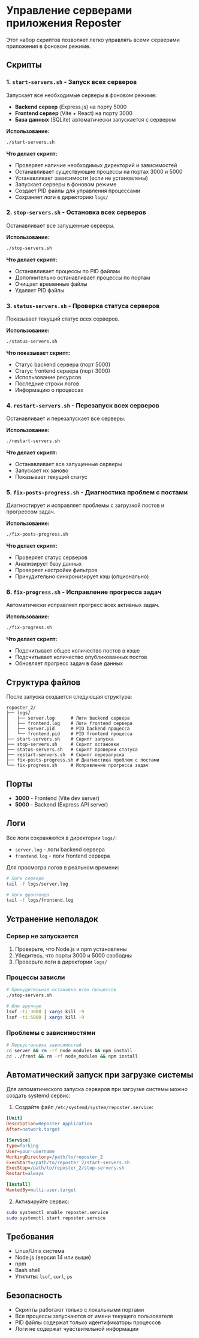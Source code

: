 # Управление серверами приложения Reposter

Этот набор скриптов позволяет легко управлять всеми серверами приложения в фоновом режиме.

## Скрипты

### 1. `start-servers.sh` - Запуск всех серверов
Запускает все необходимые серверы в фоновом режиме:
- **Backend сервер** (Express.js) на порту 5000
- **Frontend сервер** (Vite + React) на порту 3000
- **База данных** (SQLite) автоматически запускается с сервером

**Использование:**
```bash
./start-servers.sh
```

**Что делает скрипт:**
- Проверяет наличие необходимых директорий и зависимостей
- Останавливает существующие процессы на портах 3000 и 5000
- Устанавливает зависимости (если не установлены)
- Запускает серверы в фоновом режиме
- Создает PID файлы для управления процессами
- Сохраняет логи в директорию `logs/`

### 2. `stop-servers.sh` - Остановка всех серверов
Останавливает все запущенные серверы.

**Использование:**
```bash
./stop-servers.sh
```

**Что делает скрипт:**
- Останавливает процессы по PID файлам
- Дополнительно останавливает процессы по портам
- Очищает временные файлы
- Удаляет PID файлы

### 3. `status-servers.sh` - Проверка статуса серверов
Показывает текущий статус всех серверов.

**Использование:**
```bash
./status-servers.sh
```

**Что показывает скрипт:**
- Статус backend сервера (порт 5000)
- Статус frontend сервера (порт 3000)
- Использование ресурсов
- Последние строки логов
- Информацию о процессах

### 4. `restart-servers.sh` - Перезапуск всех серверов
Останавливает и перезапускает все серверы.

**Использование:**
```bash
./restart-servers.sh
```

**Что делает скрипт:**
- Останавливает все запущенные серверы
- Запускает их заново
- Показывает текущий статус

### 5. `fix-posts-progress.sh` - Диагностика проблем с постами
Диагностирует и исправляет проблемы с загрузкой постов и прогрессом задач.

**Использование:**
```bash
./fix-posts-progress.sh
```

**Что делает скрипт:**
- Проверяет статус серверов
- Анализирует базу данных
- Проверяет настройки фильтров
- Принудительно синхронизирует кэш (опционально)

### 6. `fix-progress.sh` - Исправление прогресса задач
Автоматически исправляет прогресс всех активных задач.

**Использование:**
```bash
./fix-progress.sh
```

**Что делает скрипт:**
- Подсчитывает общее количество постов в кэше
- Подсчитывает количество опубликованных постов
- Обновляет прогресс задач в базе данных

## Структура файлов

После запуска создается следующая структура:

```
reposter_2/
├── logs/
│   ├── server.log      # Логи backend сервера
│   ├── frontend.log    # Логи frontend сервера
│   ├── server.pid      # PID backend процесса
│   └── frontend.pid    # PID frontend процесса
├── start-servers.sh    # Скрипт запуска
├── stop-servers.sh     # Скрипт остановки
├── status-servers.sh   # Скрипт проверки статуса
├── restart-servers.sh  # Скрипт перезапуска
├── fix-posts-progress.sh # Диагностика проблем с постами
└── fix-progress.sh     # Исправление прогресса задач
```

## Порты

- **3000** - Frontend (Vite dev server)
- **5000** - Backend (Express API server)

## Логи

Все логи сохраняются в директории `logs/`:
- `server.log` - логи backend сервера
- `frontend.log` - логи frontend сервера

Для просмотра логов в реальном времени:
```bash
# Логи сервера
tail -f logs/server.log

# Логи фронтенда
tail -f logs/frontend.log
```

## Устранение неполадок

### Сервер не запускается
1. Проверьте, что Node.js и npm установлены
2. Убедитесь, что порты 3000 и 5000 свободны
3. Проверьте логи в директории `logs/`

### Процессы зависли
```bash
# Принудительная остановка всех процессов
./stop-servers.sh

# Или вручную
lsof -ti:3000 | xargs kill -9
lsof -ti:5000 | xargs kill -9
```

### Проблемы с зависимостями
```bash
# Переустановка зависимостей
cd server && rm -rf node_modules && npm install
cd ../front && rm -rf node_modules && npm install
```

## Автоматический запуск при загрузке системы

Для автоматического запуска серверов при загрузке системы можно создать systemd сервис:

1. Создайте файл `/etc/systemd/system/reposter.service`:
```ini
[Unit]
Description=Reposter Application
After=network.target

[Service]
Type=forking
User=your-username
WorkingDirectory=/path/to/reposter_2
ExecStart=/path/to/reposter_2/start-servers.sh
ExecStop=/path/to/reposter_2/stop-servers.sh
Restart=always

[Install]
WantedBy=multi-user.target
```

2. Активируйте сервис:
```bash
sudo systemctl enable reposter.service
sudo systemctl start reposter.service
```

## Требования

- Linux/Unix система
- Node.js (версия 14 или выше)
- npm
- Bash shell
- Утилиты: `lsof`, `curl`, `ps`

## Безопасность

- Скрипты работают только с локальными портами
- Все процессы запускаются от имени текущего пользователя
- PID файлы содержат только идентификаторы процессов
- Логи не содержат чувствительной информации 
